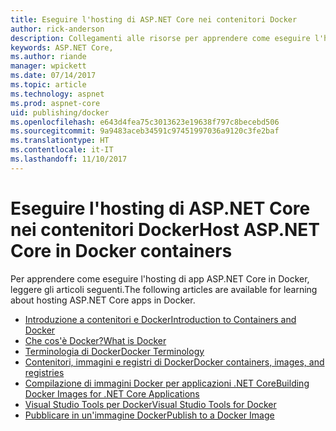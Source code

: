 ```yaml
---
title: Eseguire l'hosting di ASP.NET Core nei contenitori Docker
author: rick-anderson
description: Collegamenti alle risorse per apprendere come eseguire l'hosting di app ASP.NET Core nei contenitori Docker.
keywords: ASP.NET Core,
ms.author: riande
manager: wpickett
ms.date: 07/14/2017
ms.topic: article
ms.technology: aspnet
ms.prod: aspnet-core
uid: publishing/docker
ms.openlocfilehash: e643d4fea75c3013623e19638f797c8becebd506
ms.sourcegitcommit: 9a9483aceb34591c97451997036a9120c3fe2baf
ms.translationtype: HT
ms.contentlocale: it-IT
ms.lasthandoff: 11/10/2017
---
```

# <a name="host-aspnet-core-in-docker-containers"></a><span data-ttu-id="d336a-104">Eseguire l'hosting di ASP.NET Core nei contenitori Docker</span><span class="sxs-lookup"><span data-stu-id="d336a-104">Host ASP.NET Core in Docker containers</span></span>

<span data-ttu-id="d336a-105">Per apprendere come eseguire l'hosting di app ASP.NET Core in Docker, leggere gli articoli seguenti.</span><span class="sxs-lookup"><span data-stu-id="d336a-105">The following articles are available for learning about hosting ASP.NET Core apps in Docker.</span></span>

* [<span data-ttu-id="d336a-106">Introduzione a contenitori e Docker</span><span class="sxs-lookup"><span data-stu-id="d336a-106">Introduction to Containers and Docker</span></span>](https://docs.microsoft.com/dotnet/standard/microservices-architecture/container-docker-introduction/index)
* [<span data-ttu-id="d336a-107">Che cos'è Docker?</span><span class="sxs-lookup"><span data-stu-id="d336a-107">What is Docker</span></span>](https://docs.microsoft.com/dotnet/standard/microservices-architecture/container-docker-introduction/docker-defined)
* [<span data-ttu-id="d336a-108">Terminologia di Docker</span><span class="sxs-lookup"><span data-stu-id="d336a-108">Docker Terminology</span></span>](https://docs.microsoft.com/dotnet/standard/microservices-architecture/container-docker-introduction/docker-terminology)
* [<span data-ttu-id="d336a-109">Contenitori, immagini e registri di Docker</span><span class="sxs-lookup"><span data-stu-id="d336a-109">Docker containers, images, and registries</span></span>](https://docs.microsoft.com/dotnet/standard/microservices-architecture/container-docker-introduction/docker-containers-images-registries)
* [<span data-ttu-id="d336a-110">Compilazione di immagini Docker per applicazioni .NET Core</span><span class="sxs-lookup"><span data-stu-id="d336a-110">Building Docker Images for .NET Core Applications</span></span>](https://docs.microsoft.com/dotnet/articles/core/docker/building-net-docker-images)
* [<span data-ttu-id="d336a-111">Visual Studio Tools per Docker</span><span class="sxs-lookup"><span data-stu-id="d336a-111">Visual Studio Tools for Docker</span></span>](xref:publishing/vs-tools-for-docker)
* [<span data-ttu-id="d336a-112">Pubblicare in un'immagine Docker</span><span class="sxs-lookup"><span data-stu-id="d336a-112">Publish to a Docker Image</span></span>](https://azure.microsoft.com/documentation/articles/vs-azure-tools-docker-hosting-web-apps-in-docker/)

